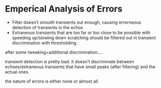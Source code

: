 Emperical Analysis of Errors
============================
- Filter doesn't smooth transients out enough, causing errorneous detection of transients in the echos
- Extraneous transients that are too far or too close to be possible with speeding up/slowing down scratching should be filtered out in transient discrimination with thresholding.

after some tweaking+additional discrimination....

transient detection is pretty bad. it doesn't discriminate between echoes/extraneous transients that have small peaks (after filtering) and the actual ones.

the nature of errors is either none or almost all.

